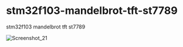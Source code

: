 # stm32f103-mandelbrot-tft-st7789
stm32f103 mandelbrot tft st7789


![Screenshot_21](https://user-images.githubusercontent.com/31142397/205519563-d3282e9d-35f9-4315-93b2-31c7215d513f.jpg)
